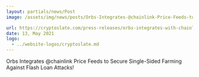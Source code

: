 ```yaml
---
layout: partials/news/Post
image: /assets/img/news/posts/Orbs-Integrates-@chainlink-Price-Feeds-to-Secure-Single-Sided-Farming-Against-Flash-Loan-Attacks!-cryptoslate.jpeg

url: https://cryptoslate.com/press-releases/orbs-integrates-with-chainlink-to-create-flash-loan-proof-single-sided-farming-protocol/
date: 13, May 2021
logo: 
  - ../website-logos/cryptoslate.md
---
```


Orbs Integrates @chainlink Price Feeds to Secure Single-Sided Farming Against Flash Loan Attacks!